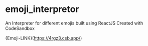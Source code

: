 # emoji_interpretor
An Interpreter for different emojis built using ReactJS
Created with CodeSandbox


{Emoji-LINK}(https://4rgz3.csb.app/)
